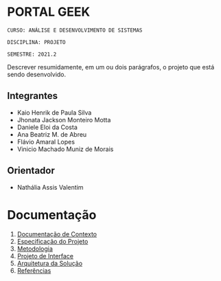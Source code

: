 # PORTAL GEEK

`CURSO: ANÁLISE E DESENVOLVIMENTO DE SISTEMAS`

`DISCIPLINA: PROJETO`

`SEMESTRE: 2021.2`

Descrever resumidamente, em um ou dois parágrafos, o projeto que está sendo desenvolvido.

## Integrantes

* Kaio Henrik de Paula Silva
* Jhonata Jackson Monteiro Motta
* Daniele Eloi da Costa
* Ana Beatriz M. de Abreu
* Flávio Amaral Lopes
* Vinicio Machado Muniz de Morais

## Orientador

* Nathália Assis Valentim

<!--## Instruções de utilização

Assim que a primeira versão do sistema estiver disponível, deverá complementar com as instruções de utilização. Descreva como instalar eventuais dependências e como executar a aplicação.-->

# Documentação

<ol>
<li><a href="docs/01-Documentação de Contexto.md"> Documentação de Contexto</a></li>
<li><a href="docs/02-Especificação do Projeto.md"> Especificação do Projeto</a></li>
<li><a href="docs/03-Metodologia.md"> Metodologia</a></li>
<li><a href="docs/04-Projeto de Interface.md"> Projeto de Interface</a></li>
<li><a href="docs/05-Arquitetura da Solução.md"> Arquitetura da Solução</a></li>
<li><a href="docs/11-Referências.md"> Referências</a></li>
<!--<li><a href="docs/06-Template padrão do Site.md"> Template padrão do Site</a></li> 
<li><a href="docs/07-Programação de Funcionalidades.md"> Programação de Funcionalidades</a></li>
<li><a href="docs/08-Plano de Testes de Software.md"> Plano de Testes de Software</a></li>
<li><a href="docs/09-Registro de Testes de Software.md"> Registro de Testes de Software</a></li>
<li><a href="docs/10-Apresentação do Projeto.md"> Apresentação do Projeto</a></li>
<li><a href="docs/11-Referências.md"> Referências</a></li>
</ol>

# Código

<li><a href="src/README.md"> Código Fonte</a></li>

# Apresentação

<li><a href="presentation/README.md"> Apresentação da solução</a></li>
